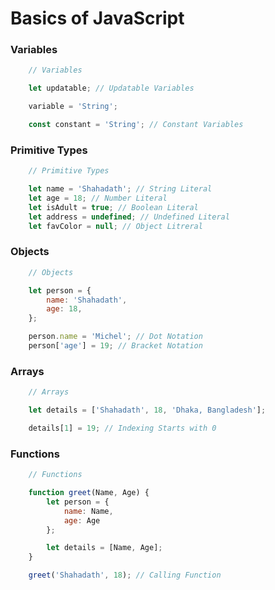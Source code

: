 # Basics of JavaScript

### Variables

```javascript
    // Variables

    let updatable; // Updatable Variables

    variable = 'String';

    const constant = 'String'; // Constant Variables
```

### Primitive Types

```javascript
    // Primitive Types

    let name = 'Shahadath'; // String Literal
    let age = 18; // Number Literal
    let isAdult = true; // Boolean Literal
    let address = undefined; // Undefined Literal
    let favColor = null; // Object Litreral
```

### Objects

```javascript
    // Objects

    let person = {
        name: 'Shahadath',
        age: 18,
    };

    person.name = 'Michel'; // Dot Notation
    person['age'] = 19; // Bracket Notation
```

### Arrays

```javascript
    // Arrays

    let details = ['Shahadath', 18, 'Dhaka, Bangladesh'];

    details[1] = 19; // Indexing Starts with 0
```

### Functions

```javascript
    // Functions

    function greet(Name, Age) {
        let person = {
            name: Name,
            age: Age
        };

        let details = [Name, Age];
    }

    greet('Shahadath', 18); // Calling Function
```